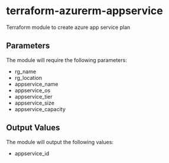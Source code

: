 # terraform-azurerm-appservice
Terraform module to create azure app service plan

## Parameters
The module will require the following parameters:
- rg_name
- rg_location
- appservice_name
- appservice_os
- appservice_tier
- appservice_size
- appservice_capacity 

## Output Values

The module will output the following values:

- appservice_id